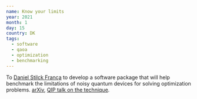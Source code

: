 ```yaml
---
name: Know your limits
year: 2021
month: 1
day: 15
country: DK
tags:
  - software
  - qaoa
  - optimization
  - benchmarking
---
```

To [Daniel Stilck França](https://twitter.com/dsfranca) to develop a software package that will help benchmark the limitations of noisy quantum devices for solving optimization problems. [arXiv](https://arxiv.org/pdf/2009.05532.pdf),  [QIP talk on the technique](https://www.youtube.com/watch?v=00ULKjGu1-A).
